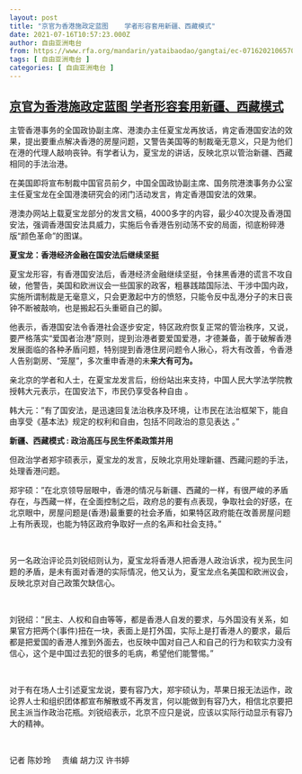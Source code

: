 ```yaml
---
layout: post
title: "京官为香港施政定蓝图    学者形容套用新疆、西藏模式"
date: 2021-07-16T10:57:23.000Z
author: 自由亚洲电台
from: https://www.rfa.org/mandarin/yataibaodao/gangtai/ec-07162021065707.html
tags: [ 自由亚洲电台 ]
categories: [ 自由亚洲电台 ]
---
```

<!--1626433043000-->
[京官为香港施政定蓝图    学者形容套用新疆、西藏模式](https://www.rfa.org/mandarin/yataibaodao/gangtai/ec-07162021065707.html)
------

<div>
<p>主管香港事务的全国政协副主席、港澳办主任夏宝龙再放话，肯定香港国安法的效果，提出要重点解决香港的房屋问题，又警告美国等的制裁毫无意义，只是为他们在港的代理人敲响丧钟。有学者认为，夏宝龙的讲话，反映北京以管治新疆、西藏相同的手法治港。</p><p>在美国即将宣布制裁中国官员前夕，中国全国政协副主席、国务院港澳事务办公室主任夏宝龙在全国港澳研究会的闭门活动发言，肯定香港国安法的效果。</p><p>港澳办网站上载夏宝龙部分的发言文稿，4000多字的内容，最少40次提及香港国安法，强调香港国安法具威力，实施后令香港告别动荡不安的局面，彻底粉碎港版“颜色革命”的图谋。</p><p><strong>夏宝龙：香港经济金融在国安法后继续坚挺</strong></p><p>夏宝龙形容，有香港国安法后，香港经济金融继续坚挺，令抹黑香港的谎言不攻自破，他警告，美国和欧洲议会一些国家的政客，粗暴践踏国际法、干涉中国内政，实施所谓制裁是无毫意义，只会更激起中方的愤怒，只能令反中乱港分子的末日丧钟不断被敲响，也是搬起石头重砸自己的脚。</p><p>他表示，香港国安法令香港社会逐步安定，特区政府恢复正常的管治秩序，又说，要严格落实“爱国者治港”原则，提到治港者要爱国爱港，才德兼备，善于破解香港发展面临的各种矛盾问题，特别提到香港住房问题令人揪心，将大有改善，令香港人告别劏房、“笼屋”，多次重申香港的未<strong>来大有可为。</strong></p><p>亲北京的学者和人士，在夏宝龙发言后，纷纷站出来支持，中国人民大学法学院教授韩大元表示，在国安法下，市民仍享受各种自由 。</p><p>韩大元：”有了国安法，是迅速回复法治秩序及环境，让市民在法治框架下，能自由享受《基本法》规定的权利和自由，包括不同政治的意见表达 。”</p><p><strong>新疆、西藏模式</strong><strong> : </strong><strong>政治高压与民生怀柔政策并用</strong></p><p>但政治学者郑宇硕表示，夏宝龙的发言，反映北京用处理新疆、西藏问题的手法，处理香港问题。</p><p>郑宇硕：”在北京领导层眼中，香港的情况与新疆、西藏的一样，有很严峻的矛盾存在，与西藏一样，在全面控制之后，政府总的要有点表现，争取社会的好感，在北京眼中，房屋问题是(香港)最重要的社会矛盾，如果特区政府能在改善房屋问题上有所表现，也能为特区政府争取好一点的名声和社会支持。”</p><p> </p><p>另一名政治评论员刘锐绍则认为，夏宝龙将香港人把香港人政治诉求，视为民生问题的矛盾，是未有面对香港的实际情况，他又认为，夏宝龙点名美国和欧洲议会，反映北京对自己政策欠缺信心。</p><p> </p><p>刘锐绍：”民主、人权和自由等等，都是香港人自发的要求，与外国没有关系，如果官方把两个(事件)扭在一块，表面上是打外国，实际上是打香港人的要求，最后都是把爱国的香港人推到外面去，也反映中国对自己人和自己的行为和软实力没有信心，这个是中国过去犯的很多的毛病，希望他们能警惕。”</p><p> </p><p>对于有在场人士引述夏宝龙说，要有容乃大，郑宇硕认为，苹果日报无法运作，政论界人士和组织团体都宣布解散或不再发言，何以能做到有容乃大，相信北京要把民主派当作政治花瓶。刘锐绍表示，北京不应只是说，应该以实际行动显示有容乃大的精神。</p><p> </p><p>记者 陈妙玲     责编 胡力汉 许书婷</p><p> </p>
</div>
